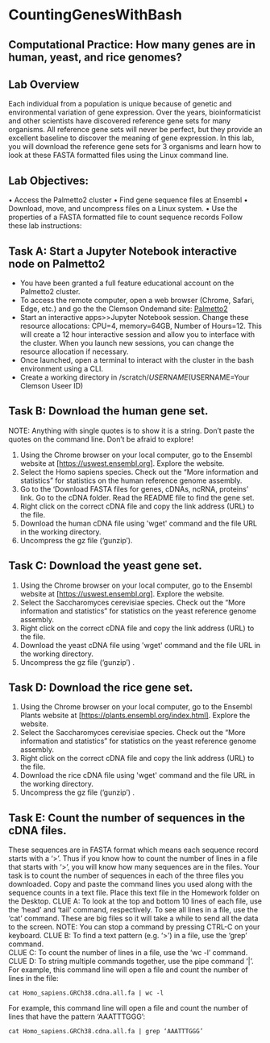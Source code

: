 # CountingGenesWithBash

## Computational Practice: How many genes are in human, yeast, and rice genomes?	

## Lab Overview
Each individual from a population is unique because of genetic and environmental variation of gene expression.  Over the years, bioinformaticist and other scientists have discovered reference gene sets for many organisms.  All reference gene sets will never be perfect, but they provide an excellent baseline to discover the meaning of gene expression.  In this lab, you will download the reference gene sets for 3 organisms and learn how to look at these FASTA formatted files using the Linux command line.

## Lab Objectives:
•	Access the Palmetto2 cluster
•	Find gene sequence files at Ensembl
•	Download, move, and uncompress files on a Linux system.
•	Use the properties of a FASTA formatted file to count sequence records
Follow these lab instructions:

## Task A: Start a Jupyter Notebook interactive node on Palmetto2 
* You have been granted a full feature educational account on the Palmetto2 cluster.
* To access the remote computer, open a web browser (Chrome, Safari, Edge, etc.) and go the the Clemson Ondemand site:  [Palmetto2](https://ondemand.rcd.clemson.edu)
* Start an interactive apps>>Jupyter Notebook session.  Change these resource allocations: CPU=4, memory=64GB, Number of Hours=12. This will create a 12 hour interactive session and allow you to interface with the cluster. When you launch new sessions, you can change the resource allocation if necessary.
* Once launched, open a terminal to interact with the cluster in the bash environment using a CLI.
* Create a working directory in /scratch/$USERNAME ($USERNAME=Your Clemson Useer ID)

## Task B: Download the human gene set.
NOTE: Anything with single quotes is to show it is a string.  Don’t paste the quotes on the command line.  Don’t be afraid to explore!

1. Using the Chrome browser on your local computer, go to the Ensembl website at [https://uswest.ensembl.org].  Explore the website.
2. Select the Homo sapiens species.  Check out the “More information and statistics” for statistics on the human reference genome assembly.
3. Go to the ‘Download FASTA files for genes, cDNAs, ncRNA, proteins’ link.   Go to the cDNA folder. Read the README file to find the gene set.
4. Right click on the correct cDNA file and copy the link address (URL) to the file.
5. Download the human cDNA file using 'wget' command and the file URL in the working directory.
6. Uncompress the gz file (‘gunzip’).

## Task C: Download the yeast gene set.
1. Using the Chrome browser on your local computer, go to the Ensembl website at [https://uswest.ensembl.org].  Explore the website.
2. Select the Saccharomyces cerevisiae species.  Check out the “More information and statistics” for statistics on the yeast reference genome assembly.
3. Right click on the correct cDNA file and copy the link address (URL) to the file.
4. Download the yeast cDNA file using 'wget' command and the file URL in the working directory.
5. Uncompress the gz file (‘gunzip’) .

## Task D: Download the rice gene set.
1. Using the Chrome browser on your local computer, go to the Ensembl Plants website at [https://plants.ensembl.org/index.html].  Explore the website.
2. Select the Saccharomyces cerevisiae species.  Check out the “More information and statistics” for statistics on the yeast reference genome assembly.
3. Right click on the correct cDNA file and copy the link address (URL) to the file.
4. Download the rice  cDNA file using 'wget' command and the file URL in the working directory.
5. Uncompress the gz file (‘gunzip’) .
   
## Task E: Count the number of sequences in the cDNA files.
These sequences are in FASTA format which means each sequence record starts with a ‘>’.  Thus if you know how to count the number of lines in a file that starts with  ‘>’, you will know how many sequences are in the files.  Your task is to count the number of sequences in each of the three files you downloaded.  Copy and paste the command lines you used along with the sequence counts in a text file. Place this text file in the Homework folder on the Desktop.
CLUE A: To look at the top and bottom 10 lines of each file, use the ‘head’ and ‘tail’ command, respectively.  To see all lines in a file, use the ‘cat’ command.  These are big files so it will take a while to send all the data to the screen.  NOTE: You can stop a command by pressing CTRL-C on your keyboard.
CLUE B: To find a text pattern (e.g. ‘>’) in a file, use the ‘grep’ command.  
CLUE C: To count the number of lines in a file, use the ‘wc -l’ command.
CLUE D: To string multiple commands together, use the pipe command ‘|’. 
For example, this command line will open a file and count the number of lines in the file:
```
cat Homo_sapiens.GRCh38.cdna.all.fa | wc -l
```
For example, this command line will open a file and count the number of lines that have the pattern ‘AAATTTGGG’:
```
cat Homo_sapiens.GRCh38.cdna.all.fa | grep ‘AAATTTGGG’
```
